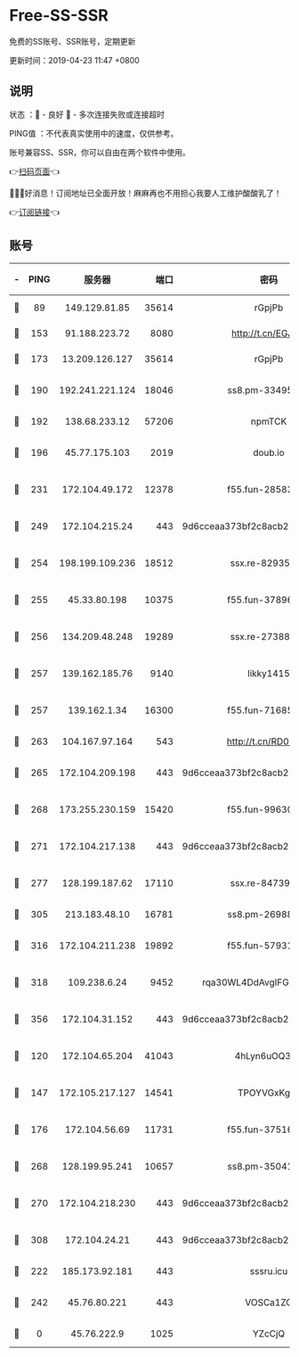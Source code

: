 # Free-SS-SSR

免费的SS账号、SSR账号，定期更新

更新时间：2019-04-23 11:47 +0800

## 说明

状态     ：🙂 - 良好 🙁 - 多次连接失败或连接超时

PING值   ：不代表真实使用中的速度，仅供参考。

账号兼容SS、SSR，你可以自由在两个软件中使用。

👉[扫码页面](https://liesauer.github.io/Free-SS-SSR/)👈

🎉🎉🎉好消息！订阅地址已全面开放！麻麻再也不用担心我要人工维护酸酸乳了！

👉[订阅链接](https://www.liesauer.net/yogurt/subscribe?ACCESS_TOKEN=DAYxR3mMaZAsaqUb)👈

## 账号

|-|PING|服务器|端口|密码|加密方式|区域|
|:----:|:----:|:-----:|-----:|:----:|:----:|:----:|
|🙂|89|149.129.81.85|35614|rGpjPb|rc4-md5|HK|
|🙂|153|91.188.223.72|8080|http://t.cn/EGJIyrl|rc4-md5|RU|
|🙂|173|13.209.126.127|35614|rGpjPb|rc4-md5|KR|
|🙂|190|192.241.221.124|18046|ss8.pm-33495332|aes-256-cfb|US|
|🙂|192|138.68.233.12|57206|npmTCK|rc4-md5|US|
|🙂|196|45.77.175.103|2019|doub.io|aes-128-ctr|SG|
|🙂|231|172.104.49.172|12378|f55.fun-28583571|aes-256-cfb|SG|
|🙂|249|172.104.215.24|443|9d6cceaa373bf2c8acb22e60b6a58be6|aes-256-cfb|US|
|🙂|254|198.199.109.236|18512|ssx.re-82935450|aes-256-cfb|US|
|🙂|255|45.33.80.198|10375|f55.fun-37896018|aes-256-cfb|US|
|🙂|256|134.209.48.248|19289|ssx.re-27388997|aes-256-cfb|US|
|🙂|257|139.162.185.76|9140|likky1415|aes-256-cfb|DE|
|🙂|257|139.162.1.34|16300|f55.fun-71685076|aes-256-cfb|SG|
|🙂|263|104.167.97.164|543|http://t.cn/RD0D7sx|rc4-md5|CA|
|🙂|265|172.104.209.198|443|9d6cceaa373bf2c8acb22e60b6a58be6|aes-256-cfb|US|
|🙂|268|173.255.230.159|15420|f55.fun-99630859|aes-256-cfb|US|
|🙂|271|172.104.217.138|443|9d6cceaa373bf2c8acb22e60b6a58be6|aes-256-cfb|US|
|🙂|277|128.199.187.62|17110|ssx.re-84739131|aes-256-cfb|SG|
|🙂|305|213.183.48.10|16781|ss8.pm-26988503|rc4-md5|RU|
|🙂|316|172.104.211.238|19892|f55.fun-57931164|aes-256-cfb|US|
|🙂|318|109.238.6.24|9452|rqa30WL4DdAvgIFG6Fs3znzTa|aes-256-cfb|FR|
|🙂|356|172.104.31.152|443|9d6cceaa373bf2c8acb22e60b6a58be6|aes-256-cfb|US|
|🙂|120|172.104.65.204|41043|4hLyn6uOQ3hU|aes-256-cfb|JP|
|🙂|147|172.105.217.127|14541|TPOYVGxKglpi|aes-256-cfb|JP|
|🙂|176|172.104.56.69|11731|f55.fun-37516800|aes-256-cfb|SG|
|🙂|268|128.199.95.241|10657|ss8.pm-35041128|aes-256-cfb|SG|
|🙂|270|172.104.218.230|443|9d6cceaa373bf2c8acb22e60b6a58be6|aes-256-cfb|US|
|🙂|308|172.104.24.21|443|9d6cceaa373bf2c8acb22e60b6a58be6|aes-256-cfb|US|
|🙁|222|185.173.92.181|443|sssru.icu|rc4-md5|RU|
|🙁|242|45.76.80.221|443|VOSCa1ZG|aes-256-cfb|DE|
|🙁|0|45.76.222.9|1025|YZcCjQ|rc4-md5|JP|
